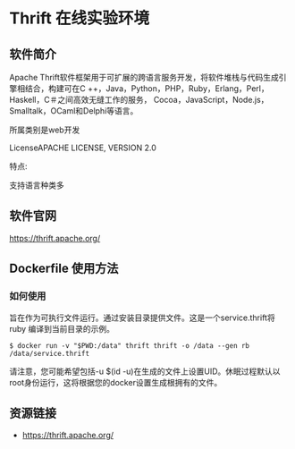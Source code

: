 # Thrift 在线实验环境

## 软件简介

Apache Thrift软件框架用于可扩展的跨语言服务开发，将软件堆栈与代码生成引擎相结合，构建可在C ++，Java，Python，PHP，Ruby，Erlang，Perl，Haskell，C＃之间高效无缝工作的服务， Cocoa，JavaScript，Node.js，Smalltalk，OCaml和Delphi等语言。

所属类别是web开发

LicenseAPACHE LICENSE, VERSION 2.0 

特点:

支持语言种类多

## 软件官网

https://thrift.apache.org/

## Dockerfile 使用方法

### 如何使用
旨在作为可执行文件运行。通过安装目录提供文件。这是一个service.thrift将ruby 编译到当前目录的示例。
```
$ docker run -v "$PWD:/data" thrift thrift -o /data --gen rb /data/service.thrift
```
请注意，您可能希望包括-u $(id -u)在生成的文件上设置UID。休眠过程默认以root身份运行，这将根据您的docker设置生成根拥有的文件。

## 资源链接

- https://thrift.apache.org/
